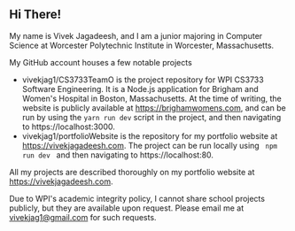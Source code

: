 ## Hi There!

My name is Vivek Jagadeesh, and I am a junior majoring in Computer Science at Worcester Polytechnic Institute in Worcester, Massachusetts.

My GitHub account houses a few notable projects
- vivekjag1/CS3733TeamO is the project repository for WPI CS3733 Software Engineering. It is a Node.js application for Brigham and Women's Hospital in Boston, Massachusetts. At the time of writing, the website is publicly available at https://brighamwomens.com, and can be run by using the <code>yarn run dev</code> script in the project, and then navigating to https://localhost:3000.
- vivekjag1/portfolioWebsite is the repository for my portfolio website at https://vivekjagadeesh.com. The project can be run locally using <code> npm run dev </code> and then navigating to https://localhost:80.

All my projects are described thoroughly on my portfolio website at https://vivekjagadeesh.com. 

Due to WPI's academic integrity policy, I cannot share school projects publicly, but they are available upon request. Please email me at vivekjag1@gmail.com for such requests. 

